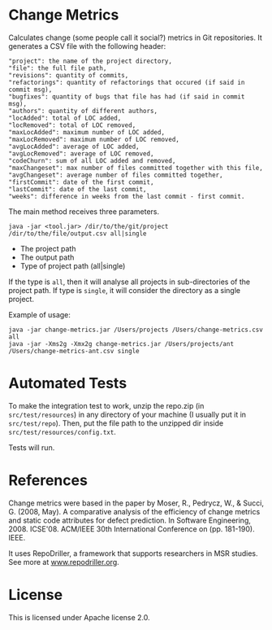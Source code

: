 # Change Metrics

Calculates change (some people call it social?) metrics in Git repositories. It
generates a CSV file with the following header:

```
"project": the name of the project directory,
"file": the full file path,
"revisions": quantity of commits,
"refactorings": quantity of refactorings that occured (if said in commit msg),
"bugfixes": quantity of bugs that file has had (if said in commit msg),
"authors": quantity of different authors,
"locAdded": total of LOC added,
"locRemoved": total of LOC removed,
"maxLocAdded": maximum number of LOC added,
"maxLocRemoved": maximum number of LOC removed,
"avgLocAdded": average of LOC added,
"avgLocRemoved": average of LOC removed,
"codeChurn": sum of all LOC added and removed,
"maxChangeset": max number of files committed together with this file,
"avgChangeset": average number of files committed together,
"firstCommit": date of the first commit,
"lastCommit": date of the last commit,
"weeks": difference in weeks from the last commit - first commit.
```

The main method receives three parameters.

```
java -jar <tool.jar> /dir/to/the/git/project /dir/to/the/file/output.csv all|single
```

- The project path
- The output path
- Type of project path (all|single)

If the type is `all`, then it will analyse all projects in sub-directories
of the project path. If type is `single`, it will consider the directory as a 
single project.

Example of usage:

```
java -jar change-metrics.jar /Users/projects /Users/change-metrics.csv all
java -jar -Xms2g -Xmx2g change-metrics.jar /Users/projects/ant /Users/change-metrics-ant.csv single
```

# Automated Tests

To make the integration test to work, unzip the repo.zip (in `src/test/resources`) in any
directory of your machine (I usually put it in `src/test/repo`). Then, put the file path
to the unzipped dir inside `src/test/resources/config.txt`. 

Tests will run.

# References

Change metrics were based in the paper by Moser, R., Pedrycz, W., & Succi, G. (2008, May). A comparative analysis of the efficiency of change metrics and static code attributes for defect prediction. In Software Engineering, 2008. ICSE'08. ACM/IEEE 30th International Conference on (pp. 181-190). IEEE.

It uses RepoDriller, a framework that supports researchers in MSR studies. See more at www.repodriller.org.

# License

This is licensed under Apache license 2.0.
